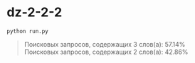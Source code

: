 # dz-2-2-2



```
python run.py
```


>  
> Поисковых запросов, содержащих 3 слов(а): 57.14%  
> Поисковых запросов, содержащих 2 слов(а): 42.86%  
>  

